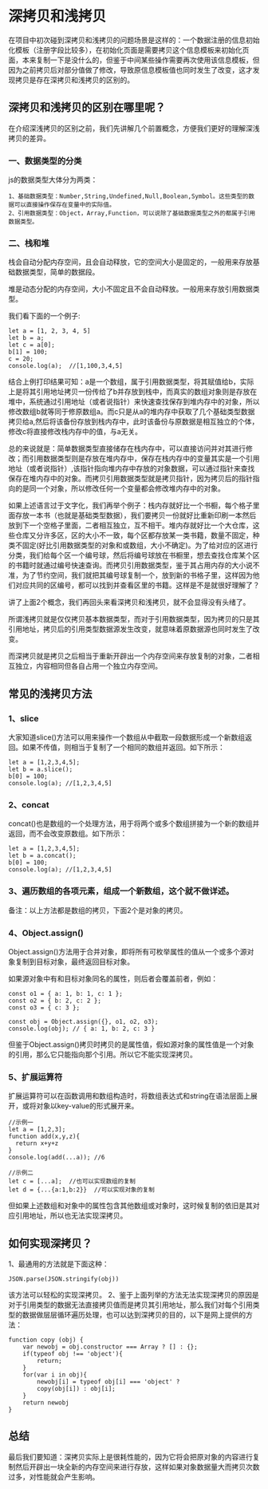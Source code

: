 # 深拷贝和浅拷贝

在项目中初次碰到深拷贝和浅拷贝的问题场景是这样的：一个数据注册的信息初始化模板（注册字段比较多），在初始化页面是需要拷贝这个信息模板来初始化页面，本来复制一下是没什么的，但鉴于中间某些操作需要再次使用该信息模板，但因为之前拷贝后对部分值做了修改，导致原信息模板值也同时发生了改变，这才发现拷贝是存在深拷贝和浅拷贝的区别的。

## 深拷贝和浅拷贝的区别在哪里呢？

在介绍深浅拷贝的区别之前，我们先讲解几个前置概念，方便我们更好的理解深浅拷贝的差异。

### 一、数据类型的分类

js的数据类型大体分为两类：
```
1、基础数据类型：Number,String,Undefined,Null,Boolean,Symbol。这些类型的数据可以直接操作保存在变量中的实际值。
2、引用数据类型：Object，Array,Function，可以说除了基础数据类型之外的都属于引用数据类型。
```

### 二、栈和堆

栈会自动分配内存空间，且会自动释放，它的空间大小是固定的，一般用来存放基础数据类型，简单的数据段。

堆是动态分配的内存空间，大小不固定且不会自动释放。一般用来存放引用数据类型。

我们看下面的一个例子:
```
let a = [1, 2, 3, 4, 5]
let b = a;
let c = a[0];
b[1] = 100;
c = 20;
console.log(a);  //[1,100,3,4,5]
```
结合上例打印结果可知：a是一个数组，属于引用数据类型，将其赋值给b，实际上是将其引用地址拷贝一份传给了b并存放到栈中，而真实的数组对象则是存放在堆中，系统通过引用地址（或者说指针）来快速查找保存到堆内存中的对象，所以修改数组b就等同于修原数组a。而c只是从a的堆内存中获取了几个基础类型数据拷贝给a,然后将该备份存放到栈内存中，此时该备份与原数据是相互独立的个体，修改c将直接修改栈内存中的值，与a无关。

总的来说就是：简单数据类型直接储存在栈内存中，可以直接访问并对其进行修改；而引用数据类型则是存放在堆内存中，保存在栈内存中的变量其实是一个引用地址（或者说指针）,该指针指向堆内存中存放的对象数据，可以通过指针来查找保存在堆内存中的对象。而拷贝引用数据类型就是拷贝指针，因为拷贝后的指针指向的是同一个对象，所以修改任何一个变量都会修改堆内存中的对象。


如果上述语言过于文字化，我们再举个例子：栈内存就好比一个书橱，每个格子里面存放一本书（也就是基础类型数据），我们要拷贝一份就好比重新印刷一本然后放到下一个空格子里面，二者相互独立，互不相干。堆内存就好比一个大仓库，这些仓库又分许多区，区的大小不一致，每个区都存放某一类书籍，数量不固定，种类不固定(好比引用数据类型的对象和或数组，大小不确定)。为了给对应的区进行分类，我们给每个区一个编号球，然后将编号球放在书橱里，想去查找仓库某个区的书籍时就通过编号快速查询。而拷贝引用数据类型，鉴于其占用内存的大小说不准，为了节约空间，我们就把其编号球复制一个，放到新的书格子里，这样因为他们对应共同的区编号，都可以找到并查看区里的书籍。这样是不是就很好理解了？

讲了上面2个概念，我们再回头来看深拷贝和浅拷贝，就不会显得没有头绪了。

所谓浅拷贝就是仅仅拷贝基本数据类型，而对于引用数据类型，因为拷贝的只是其引用地址，拷贝后的引用类型数据源发生改变，就意味着原数据源也同时发生了改变。

而深拷贝就是拷贝之后相当于重新开辟出一个内存空间来存放复制的对象，二者相互独立，内容相同但各自占用一个独立内存空间。

## 常见的浅拷贝方法

### 1、slice

大家知道slice()方法可以用来操作一个数组从中截取一段数据形成一个新数组返回。如果不传值，则相当于复制了一个相同的数组并返回。如下所示：
```
let a = [1,2,3,4,5];
let b = a.slice();
b[0] = 100;
console.log(a); //[1,2,3,4,5]
```

### 2、concat

concat()也是数组的一个处理方法，用于将两个或多个数组拼接为一个新的数组并返回，而不会改变原数组。如下所示：

```
let a = [1,2,3,4,5];
let b = a.concat();
b[0] = 100;
console.log(a); //[1,2,3,4,5]
```

### 3、遍历数组的各项元素，组成一个新数组，这个就不做详述。

备注：以上方法都是数组的拷贝，下面2个是对象的拷贝。

### 4、Object.assign()

Object.assign()方法用于合并对象，即将所有可枚举属性的值从一个或多个源对象复制到目标对象，最终返回目标对象。

如果源对象中有和目标对象同名的属性，则后者会覆盖前者，例如：
```
const o1 = { a: 1, b: 1, c: 1 };
const o2 = { b: 2, c: 2 };
const o3 = { c: 3 };

const obj = Object.assign({}, o1, o2, o3);
console.log(obj); // { a: 1, b: 2, c: 3 }
```

但鉴于Object.assign()拷贝时拷贝的是属性值，假如源对象的属性值是一个对象的引用，那么它只能指向那个引用。所以它不能实现深拷贝。

### 5、扩展运算符

扩展运算符可以在函数调用和数组构造时，将数组表达式和string在语法层面上展开，或将对象以key-value的形式展开来。

```
//示例一
let a = [1,2,3];
function add(x,y,z){
  return x+y+z
}
console.log(add(...a)); //6

//示例二
let c = [...a];  //也可以实现数组的复制
let d = {...{a:1,b:2}}  //可以实现对象的复制
```
但如果上述数组和对象中的属性包含其他数组或对象时，这时候复制的依旧是其对应引用地址，所以也无法实现深拷贝。


## 如何实现深拷贝？

1、最通用的方法就是下面这种：
```
JSON.parse(JSON.stringify(obj))
```
该方法可以轻松的实现深拷贝。
2、鉴于上面列举的方法无法实现深拷贝的原因是对于引用类型的数据无法直接拷贝值而是拷贝其引用地址，那么我们对每个引用类型的数据做层层循环遍历处理，也可以达到深拷贝的目的，以下是网上提供的方法：

```
function copy (obj) {
    var newobj = obj.constructor === Array ? [] : {};
    if(typeof obj !== 'object'){
        return;
    }
    for(var i in obj){
        newobj[i] = typeof obj[i] === 'object' ?
        copy(obj[i]) : obj[i];
    }
    return newobj
}

```

## 总结

最后我们要知道：深拷贝实际上是很耗性能的，因为它将会把原对象的内容进行复制然后开辟出一块全新的内存空间来进行存放，这样如果对象数据量大而拷贝次数过多，对性能就会产生影响。